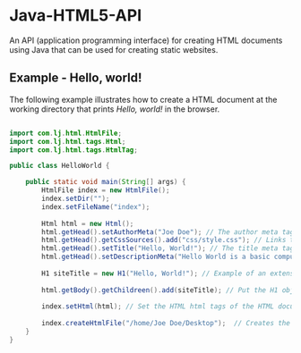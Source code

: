 # Java-HTML5-API
An API (application programming interface) for creating HTML documents using Java that can be used for creating static websites.

## Example - Hello, world!
The following example illustrates how to create a HTML document at the working directory that prints _Hello, world!_ in the browser.

```java

import com.lj.html.HtmlFile;
import com.lj.html.tags.Html;
import com.lj.html.tags.HtmlTag;

public class HelloWorld {

    public static void main(String[] args) {
        HtmlFile index = new HtmlFile();
        index.setDir("");
        index.setFileName("index");
        
        Html html = new Html();
        html.getHead().setAuthorMeta("Joe Doe"); // The author meta tag within the head tags.
        html.getHead().getCssSources().add("css/style.css"); // Links to a .CSS file in a folder named css. 
        html.getHead().setTitle("Hello, World!"); // The title meta tag in the head.
        html.getHead().setDescriptionMeta("Hello World is a basic computer program that prints hello world."); // The description tag
        
        H1 siteTitle = new H1("Hello, World!"); // Example of an extension of the HtmlTag class.
        
        html.getBody().getChildreen().add(siteTitle); // Put the H1 objectet siteTitle within the HTML body tags. 
        
        index.setHtml(html); // Set the HTML html tags of the HTML document.
        
        index.createHtmlFile("/home/Joe Doe/Desktop");  // Creates the HTML document at directory home/Joe Doe/Desktop
    }               
}
